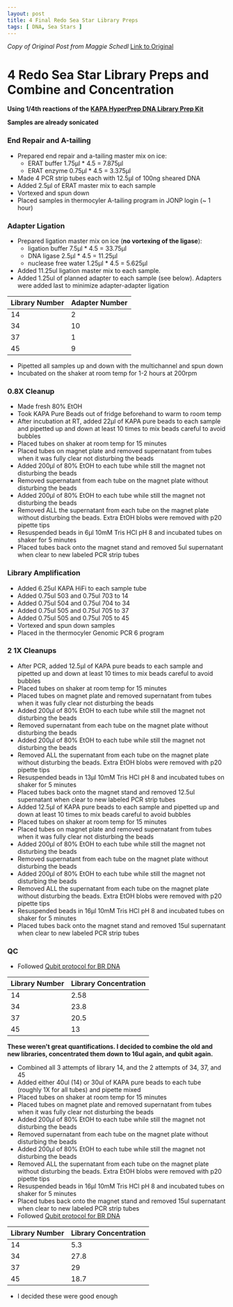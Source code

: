 ```yaml
---
layout: post
title: 4 Final Redo Sea Star Library Preps
tags: [ DNA, Sea Stars ]
---
```


*Copy of Original Post from Maggie Schedl* [Link to Original](https://meschedl.github.io/MES_Puritz_Lab_Notebook/2021-08-03/4-Star-preps)

# 4 Redo Sea Star Library Preps and Combine and Concentration

**Using 1/4th reactions of the [KAPA HyperPrep DNA Library Prep Kit](https://sequencing.roche.com/en-us/products-solutions/by-category/library-preparation/dna-library-preparation/kapa-hyperprep.html)**

**Samples are already sonicated**

### End Repair and A-tailing

- Prepared end repair and a-tailing master mix on ice:
  - ERAT buffer 1.75μl * 4.5 = 7.875μl
  - ERAT enzyme 0.75μl * 4.5 = 3.375μl
- Made 4 PCR strip tubes each with 12.5μl of 100ng sheared DNA
- Added 2.5μl of ERAT master mix to each sample
- Vortexed and spun down
- Placed samples in thermocyler A-tailing program in JONP login (~ 1 hour)

### Adapter Ligation

- Prepared ligation master mix on ice (**no vortexing of the ligase**):
  - ligation buffer 7.5μl * 4.5 = 33.75μl
  - DNA ligase 2.5μl * 4.5 = 11.25μl
  - nuclease free water 1.25μl * 4.5 = 5.625μl
- Added 11.25ul ligation master mix to each sample.  
- Added 1.25ul of planned adapter to each sample (see below). Adapters were added last to minimize adapter-adapter ligation

|Library Number|Adapter Number|
|----|----|
|14|2|
|34|10|
|37|1|
|45|9|

- Pipetted all samples up and down with the multichannel and spun down
- Incubated on the shaker at room temp for 1-2 hours at 200rpm

### 0.8X Cleanup

- Made fresh 80% EtOH
- Took KAPA Pure Beads out of fridge beforehand to warm to room temp
- After incubation at RT, added 22μl of KAPA pure beads to each sample and pipetted up and down at least 10 times to mix beads careful to avoid bubbles
- Placed tubes on shaker at room temp for 15 minutes
- Placed tubes on magnet plate and removed supernatant from tubes when it was fully clear not disturbing the beads
- Added 200μl of 80% EtOH to each tube while still the magnet not disturbing the beads
- Removed supernatant from each tube on the magnet plate without disturbing the beads
- Added 200μl of 80% EtOH to each tube while still the magnet not disturbing the beads
- Removed ALL the supernatant from each tube on the magnet plate without disturbing the beads. Extra EtOH blobs were removed with p20 pipette tips
- Resuspended beads in 6μl 10mM Tris HCl pH 8 and incubated tubes on shaker for 5 minutes
- Placed tubes back onto the magnet stand and removed 5ul supernatant when clear to new labeled PCR strip tubes

### Library Amplification

- Added 6.25ul KAPA HiFi to each sample tube
- Added 0.75ul 503 and 0.75ul 703 to 14
- Added 0.75ul 504 and 0.75ul 704 to 34
- Added 0.75ul 505 and 0.75ul 705 to 37
- Added 0.75ul 505 and 0.75ul 705 to 45
- Vortexed and spun down samples
- Placed in the thermocyler Genomic PCR 6 program

### 2 1X Cleanups

- After PCR, added 12.5μl of KAPA pure beads to each sample and pipetted up and down at least 10 times to mix beads careful to avoid bubbles
- Placed tubes on shaker at room temp for 15 minutes
- Placed tubes on magnet plate and removed supernatant from tubes when it was fully clear not disturbing the beads
- Added 200μl of 80% EtOH to each tube while still the magnet not disturbing the beads
- Removed supernatant from each tube on the magnet plate without disturbing the beads
- Added 200μl of 80% EtOH to each tube while still the magnet not disturbing the beads
- Removed ALL the supernatant from each tube on the magnet plate without disturbing the beads. Extra EtOH blobs were removed with p20 pipette tips
- Resuspended beads in 13μl 10mM Tris HCl pH 8 and incubated tubes on shaker for 5 minutes
- Placed tubes back onto the magnet stand and removed 12.5ul supernatant when clear to new labeled PCR strip tubes
- Added 12.5μl of KAPA pure beads to each sample and pipetted up and down at least 10 times to mix beads careful to avoid bubbles
- Placed tubes on shaker at room temp for 15 minutes
- Placed tubes on magnet plate and removed supernatant from tubes when it was fully clear not disturbing the beads
- Added 200μl of 80% EtOH to each tube while still the magnet not disturbing the beads
- Removed supernatant from each tube on the magnet plate without disturbing the beads
- Added 200μl of 80% EtOH to each tube while still the magnet not disturbing the beads
- Removed ALL the supernatant from each tube on the magnet plate without disturbing the beads. Extra EtOH blobs were removed with p20 pipette tips
- Resuspended beads in 16μl 10mM Tris HCl pH 8 and incubated tubes on shaker for 5 minutes
- Placed tubes back onto the magnet stand and removed 15ul supernatant when clear to new labeled PCR strip tubes

### QC

- Followed [Qubit protocol for BR DNA](https://meschedl.github.io/MESPutnam_Open_Lab_Notebook/Qubit-Protocol/)

|Library Number | Library Concentration|
|----|----|
|14|2.58|
|34|23.8|
|37|20.5|
|45|13|

**These weren't great quantifications. I decided to combine the old and new libraries, concentrated them down to 16ul again, and qubit again.**

- Combined all 3 attempts of library 14, and the 2 attempts of 34, 37, and 45
- Added either 40ul (14) or 30ul of KAPA pure beads to each tube (roughly 1X for all tubes) and pipette mixed
- Placed tubes on shaker at room temp for 15 minutes
- Placed tubes on magnet plate and removed supernatant from tubes when it was fully clear not disturbing the beads
- Added 200μl of 80% EtOH to each tube while still the magnet not disturbing the beads
- Removed supernatant from each tube on the magnet plate without disturbing the beads
- Added 200μl of 80% EtOH to each tube while still the magnet not disturbing the beads
- Removed ALL the supernatant from each tube on the magnet plate without disturbing the beads. Extra EtOH blobs were removed with p20 pipette tips
- Resuspended beads in 16μl 10mM Tris HCl pH 8 and incubated tubes on shaker for 5 minutes
- Placed tubes back onto the magnet stand and removed 15ul supernatant when clear to new labeled PCR strip tubes
- Followed [Qubit protocol for BR DNA](https://meschedl.github.io/MESPutnam_Open_Lab_Notebook/Qubit-Protocol/)

|Library Number | Library Concentration|
|----|----|
|14|5.3|
|34|27.8|
|37|29|
|45|18.7|

- I decided these were good enough

